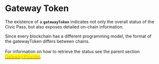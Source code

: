 # Gateway Token

The existence of a **`gatewayToken`** indicates not only the overall status of the Civic Pass, but also exposes detailed on-chain information.&#x20;

Since every blockchain has a different programming model, the format of the gatewayToken differs between chains.\
\
For information on how to retrieve the status see the parent section [<mark style="color:orange;">Gateway Provider</mark>](../).
